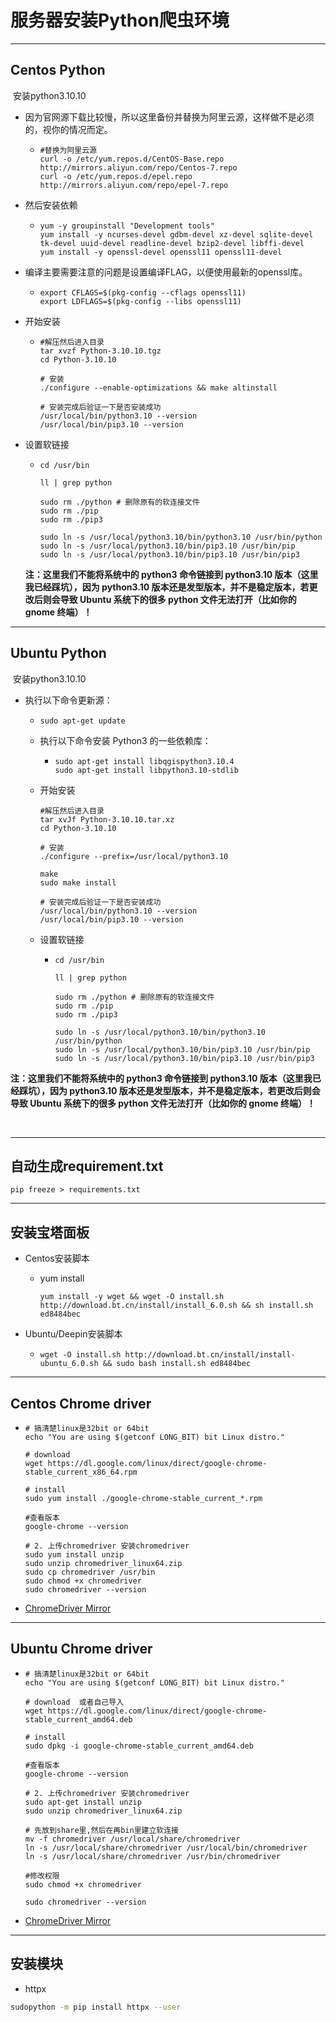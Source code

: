 # 服务器安装Python爬虫环境

------------------

## Centos Python

​	安装python3.10.10

- 因为官网源下载比较慢，所以这里备份并替换为阿里云源，这样做不是必须的，视你的情况而定。

  - ```shell
    #替换为阿里云源
    curl -o /etc/yum.repos.d/CentOS-Base.repo http://mirrors.aliyun.com/repo/Centos-7.repo
    curl -o /etc/yum.repos.d/epel.repo http://mirrors.aliyun.com/repo/epel-7.repo
    ```

- 然后安装依赖

  - ```shell
    yum -y groupinstall "Development tools"
    yum install -y ncurses-devel gdbm-devel xz-devel sqlite-devel tk-devel uuid-devel readline-devel bzip2-devel libffi-devel
    yum install -y openssl-devel openssl11 openssl11-devel
    ```

- 编译主要需要注意的问题是设置编译FLAG，以便使用最新的openssl库。

  - ```shell
    export CFLAGS=$(pkg-config --cflags openssl11)
    export LDFLAGS=$(pkg-config --libs openssl11)
    ```

- 开始安装

  - ```shell
    #解压然后进入目录
    tar xvzf Python-3.10.10.tgz
    cd Python-3.10.10
    
    # 安装
    ./configure --enable-optimizations && make altinstall
    
    # 安装完成后验证一下是否安装成功
    /usr/local/bin/python3.10 --version
    /usr/local/bin/pip3.10 --version
    ```

- 设置软链接

  - ```shell
    cd /usr/bin
    
    ll | grep python
    
    sudo rm ./python # 删除原有的软连接文件
    sudo rm ./pip
    sudo rm ./pip3
    
    sudo ln -s /usr/local/python3.10/bin/python3.10 /usr/bin/python
    sudo ln -s /usr/local/python3.10/bin/pip3.10 /usr/bin/pip
    sudo ln -s /usr/local/python3.10/bin/pip3.10 /usr/bin/pip3
    ```

  **注：这里我们不能将系统中的 python3 命令链接到 python3.10 版本（这里我已经踩坑），因为 python3.10 版本还是发型版本，并不是稳定版本，若更改后则会导致 Ubuntu 系统下的很多 python 文件无法打开（比如你的 gnome 终端）！**


----

## Ubuntu Python

​	安装python3.10.10

- 执行以下命令更新源：

  - ```shell
    sudo apt-get update
    ```


  - 执行以下命令安装 Python3 的一些依赖库：

    - ```shell
      sudo apt-get install libqgispython3.10.4
      sudo apt-get install libpython3.10-stdlib
      ```


  - 开始安装

    ```shell
    #解压然后进入目录
    tar xvJf Python-3.10.10.tar.xz
    cd Python-3.10.10
    
    # 安装
    ./configure --prefix=/usr/local/python3.10
    
    make
    sudo make install
    
    # 安装完成后验证一下是否安装成功
    /usr/local/bin/python3.10 --version
    /usr/local/bin/pip3.10 --version
    ```


  - 设置软链接

    - ```shell
      cd /usr/bin
      
      ll | grep python
      
      sudo rm ./python # 删除原有的软连接文件
      sudo rm ./pip
      sudo rm ./pip3
      
      sudo ln -s /usr/local/python3.10/bin/python3.10 /usr/bin/python
      sudo ln -s /usr/local/python3.10/bin/pip3.10 /usr/bin/pip
      sudo ln -s /usr/local/python3.10/bin/pip3.10 /usr/bin/pip3
      ```

**注：这里我们不能将系统中的 python3 命令链接到 python3.10 版本（这里我已经踩坑），因为 python3.10 版本还是发型版本，并不是稳定版本，若更改后则会导致 Ubuntu 系统下的很多 python 文件无法打开（比如你的 gnome 终端）！**


​    

----------

## 	自动生成requirement.txt

```shell
pip freeze > requirements.txt
```


---

## 安装宝塔面板

- Centos安装脚本

  - yum install

    ```shell
    yum install -y wget && wget -O install.sh http://download.bt.cn/install/install_6.0.sh && sh install.sh ed8484bec
    ```

- Ubuntu/Deepin安装脚本

  - ```shell
    wget -O install.sh http://download.bt.cn/install/install-ubuntu_6.0.sh && sudo bash install.sh ed8484bec
    ```


-----



## Centos Chrome driver

- ```shell
  # 搞清楚linux是32bit or 64bit
  echo "You are using $(getconf LONG_BIT) bit Linux distro."
  
  # download
  wget https://dl.google.com/linux/direct/google-chrome-stable_current_x86_64.rpm
  
  # install
  sudo yum install ./google-chrome-stable_current_*.rpm
  
  #查看版本
  google-chrome --version
  
  # 2. 上传chromedriver 安装chromedriver
  sudo yum install unzip
  sudo unzip chromedriver_linux64.zip
  sudo cp chromedriver /usr/bin
  sudo chmod +x chromedriver
  sudo chromedriver --version
  ```
  
- [ChromeDriver Mirror](https://link.zhihu.com/?target=http%3A//npm.taobao.org/mirrors/chromedriver/)



---

## Ubuntu Chrome driver

- ```shell
  # 搞清楚linux是32bit or 64bit
  echo "You are using $(getconf LONG_BIT) bit Linux distro."
  
  # download  或者自己导入
  wget https://dl.google.com/linux/direct/google-chrome-stable_current_amd64.deb
  
  # install
  sudo dpkg -i google-chrome-stable_current_amd64.deb
  
  #查看版本
  google-chrome --version
  
  # 2. 上传chromedriver 安装chromedriver
  sudo apt-get install unzip
  sudo unzip chromedriver_linux64.zip
  
  # 先放到share里,然后在再bin里建立软连接
  mv -f chromedriver /usr/local/share/chromedriver
  ln -s /usr/local/share/chromedriver /usr/local/bin/chromedriver
  ln -s /usr/local/share/chromedriver /usr/bin/chromedriver
  
  #修改权限
  sudo chmod +x chromedriver
  
  sudo chromedriver --version
  ```

- [ChromeDriver Mirror](https://registry.npmmirror.com/binary.html?path=chromedriver/)



----

## 安装模块

- httpx

```sh
sudopython -m pip install httpx --user
```

